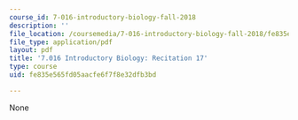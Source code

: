 ```yaml
---
course_id: 7-016-introductory-biology-fall-2018
description: ''
file_location: /coursemedia/7-016-introductory-biology-fall-2018/fe835e565fd05aacfe6f7f8e32dfb3bd_MIT7_016F18rec17.pdf
file_type: application/pdf
layout: pdf
title: '7.016 Introductory Biology: Recitation 17'
type: course
uid: fe835e565fd05aacfe6f7f8e32dfb3bd

---
```

None